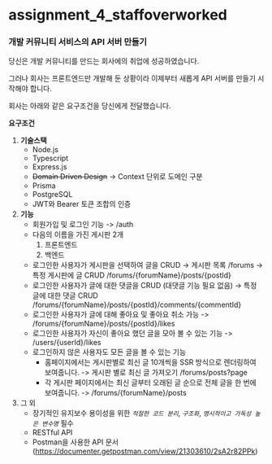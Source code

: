 # assignment_4_staffoverworked

### 개발 커뮤니티 서비스의 API 서버 만들기

당신은 개발 커뮤니티를 만드는 회사에의 취업에 성공하였습니다.

그러나 회사는 프론트엔드만 개발해 둔 상황이라 이제부터 새롭게 API 서버를 만들기 시작해야 합니다.

회사는 아래와 같은 요구조건을 당신에게 전달했습니다.

**요구조건**

1. **기술스택**
   - Node.js
   - Typescript
   - Express.js
   - ~~Domain Driven Design~~ → Context 단위로 도메인 구분
   - Prisma
   - PostgreSQL
   - JWT와 Bearer 토큰 조합의 인증
2. **기능**
   - 회원가입 및 로그인 기능
     -> /auth
   - 다음의 이름을 가진 게시판 2개
     1. 프론트엔드
     2. 백엔드
   - 로그인한 사용자가 게시판을 선택하여 글을 CRUD
     -> 게시판 목록 /forums
     -> 특정 게시판에 글 CRUD /forums/{forumName}/posts/{postId}
   - 로그인한 사용자가 글에 대한 댓글을 CRUD (대댓글 기능 필요 없음)
     -> 특정 글에 대한 댓글 CRUD /forums/{forumName}/posts/{postId}/comments/{commentId}
   - 로그인한 사용자가 글에 대해 좋아요 및 좋아요 취소 가능
     -> /forums/{forumName}/posts/{postId}/likes
   - 로그인한 사용자가 자신이 좋아요 했던 글을 모아 볼 수 있는 기능 -> /users/{userId}/likes
   - 로그인하지 않은 사용자도 모든 글을 볼 수 있는 기능
     - 홈페이지에서는 게시판별로 최신 글 10개씩을 SSR 방식으로 렌더링하여 보여줍니다.
       -> 게시판 별로 최신 글 가져오기 /forums/posts?page
     - 각 게시판 페이지에서는 최신 글부터 오래된 글 순으로 전체 글을 한 번에 보여줍니다.
       -> /forums/{forumName}/posts
3. 그 외
   - 장기적인 유지보수 용이성을 위한 _`적절한 코드 분리`_, _`구조화`_, _`명시적이고 가독성 높은 변수명`_ 필수
   - RESTful API
   - Postman을 사용한 API 문서(https://documenter.getpostman.com/view/21303610/2sA2r82PPk)
